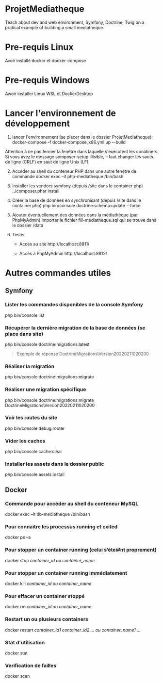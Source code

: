 # ProjetMediatheque
Teach about dev and web environment, Symfony, Doctrine, Twig on a pratical example of building a small mediatheque

# Pre-requis Linux
Avoir installé docker et docker-compose

# Pre-requis Windows
Awoir installer Linux WSL et DockerDesktop

# Lancer l'environnement de développement

1. lancer l'environnement (se placer dans le dossier ProjetMediatheque):
docker-compose -f docker-compose_x86.yml up --build

Attention à ne pas fermer la fenêtre dans laquelle s'exécutent les conatiners
Si vous avez le message somposer-setup illisible, il faut changer les sauts de ligne (CRLF) en saut de ligne Unix (LF)

2. Accéder au shell du conteneur PHP dans une autre fenêtre de commande
docker exec –it php-mediatheque /bin/bash

3. Installer les vendors symfony (depuis /site dans le container php)
../composer.phar install

4. Créer la base de données en synchronisant (depuis /site dans le container php) 
php bin/console doctrine:schema:update --force

5. Ajouter éventuellement des données dans la médiathèque (par PhpMyAdmin) 
importer le fichier fill-mediatheque.sql qui se trouve dans le dossier /data

6. Tester

    - Accés au site http://localhost:8811/

    - Accés à PhpMyAdmin http://localhost:8812/

# Autres commandes utiles

## Symfony

### Lister les commandes disponibles de la console Symfony
php bin/console list

### Récupérer la dernière migration de la base de données (se place dans site) 
php bin/console doctrine:migrations:latest
> Exemple de réponse DoctrineMigrations\Version20220211020200

### Réaliser la migration
php bin/console doctrine:migrations:migrate

### Réaliser une migration spécifique
php bin/console doctrine:migrations:migrate DoctrineMigrations\Version20220211020200

### Voir les routes du site
php bin/console debug:router

### Vider les caches 
php bin/console cache:clear

### Installer les assets dans le dossier public
php bin/console  assets:install

## Docker 

### Commande pour accéder au shell du conteneur MySQL
docker exec –it db-mediatheque /bin/bash

### Pour connaitre les processus running et exited
docker ps –a

### Pour stopper un container running (celui s’étei#nt proprement)
docker stop *container_id ou container_name*

### Pour stopper un container running immédiatement
docker kill *container_id ou container_name*

### Pour effacer un container stoppé
docker rm *container_id ou container_name*

### Restart un ou plusieurs containers
docker restart *container_id1 container_id2 ... ou container_name1 ...*

### Stat d'utilisation
docker stat

### Verification de failles
docker scan
